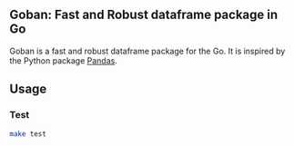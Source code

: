 ## Goban: Fast and Robust dataframe package in Go

Goban is a fast and robust dataframe package for the Go. It is inspired by the Python package [Pandas](http://pandas.pydata.org/).

## Usage

### Test
```bash
make test
```